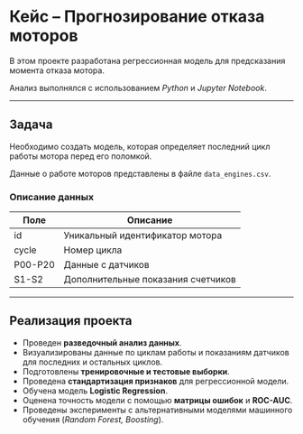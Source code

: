 # Кейс – Прогнозирование отказа моторов

В этом проекте разработана регрессионная модель для предсказания момента отказа мотора.

Анализ выполнялся с использованием *Python* и *Jupyter Notebook*.

---

## Задача

Необходимо создать модель, которая определяет последний цикл работы мотора перед его поломкой.

Данные о работе моторов представлены в файле `data_engines.csv`.

### Описание данных

| Поле | Описание |
|------|----------|
| id | Уникальный идентификатор мотора |
| cycle | Номер цикла |
| P00-P20 | Данные с датчиков |
| S1-S2 | Дополнительные показания счетчиков |

---

## Реализация проекта

- Проведен **разведочный анализ данных**.
- Визуализированы данные по циклам работы и показаниям датчиков для последних и остальных циклов.
- Подготовлены **тренировочные и тестовые выборки**.
- Проведена **стандартизация признаков** для регрессионной модели.
- Обучена модель **Logistic Regression**.
- Оценена точность модели с помощью **матрицы ошибок** и **ROC-AUC**.
- Проведены эксперименты с альтернативными моделями машинного обучения (*Random Forest, Boosting*).
